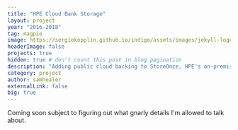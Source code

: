 ```yaml
---
title: "HPE Cloud Bank Storage"
layout: project
year: "2016-2018"
tag: magpie
image: https://sergiokopplin.github.io/indigo/assets/images/jekyll-logo-light-solid.png
headerImage: false
projects: true
hidden: true # don't count this post in blog pagination
description: "Adding public cloud backing to StoreOnce, HPE's on-premises secondary storage appliance."
category: project
author: samhealer
externalLink: false
big: true
---
```


Coming soon subject to figuring out what gnarly details I'm allowed to talk about. 